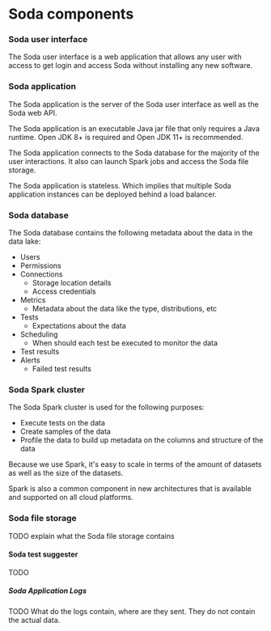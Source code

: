# Soda components

### Soda user interface

The Soda user interface is a web application that allows any user 
with access to get login and access Soda without installing any 
new software. 

### Soda application

The Soda application is the server of the Soda user interface as 
well as the Soda web API.

The Soda application is an executable Java jar file that only 
requires a Java runtime. Open JDK 8+ is required and Open JDK 11+ 
is recommended. 

The Soda application connects to the Soda database for the majority 
of the user interactions.  It also can launch Spark jobs and 
access the Soda file storage.

The Soda application is stateless.  Which implies that multiple 
Soda application instances can be deployed behind a load 
balancer.

### Soda database

The Soda database contains the following metadata about the data
in the data lake:

* Users
* Permissions
* Connections
  * Storage location details
  * Access credentials
* Metrics
  * Metadata about the data like the type, distributions, etc  
* Tests
  * Expectations about the data
* Scheduling
  * When should each test be executed to monitor the data
* Test results
* Alerts
  * Failed test results

### Soda Spark cluster 

The Soda Spark cluster is used for the following purposes:

* Execute tests on the data
* Create samples of the data
* Profile the data to build up metadata on the columns and structure of the data

Because we use Spark, it's easy to scale in terms of the amount of 
datasets as well as the size of the datasets.

Spark is also a common component in new architectures that is available 
and supported on all cloud platforms. 

### Soda file storage

TODO explain what the Soda file storage contains

#### Soda test suggester

TODO 

##### Soda Application Logs

TODO What do the logs contain, where are they sent. They do not contain the actual data.